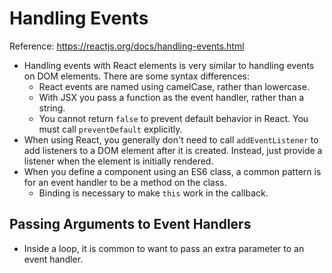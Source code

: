 # Handling Events
Reference: https://reactjs.org/docs/handling-events.html

- Handling events with React elements is very similar to handling events on DOM elements. There are some syntax differences:
  - React events are named using camelCase, rather than lowercase.
  - With JSX you pass a function as the event handler, rather than a string.
  - You cannot return `false` to prevent default behavior in React. You must call `preventDefault` explicitly.
- When using React, you generally don't need to call `addEventListener` to add listeners to a DOM element after it is created. Instead, just provide a listener when the element is initially rendered.
- When you define a component using an ES6 class, a common pattern is for an event handler to be a method on the class.
  - Binding is necessary to make `this` work in the callback.

## Passing Arguments to Event Handlers
- Inside a loop, it is common to want to pass an extra parameter to an event handler.
